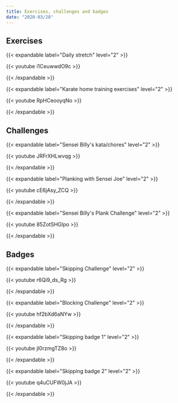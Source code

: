 ```yaml
---
title: Exercises, challenges and badges
date: "2020-03/28"
---
```


## Exercises

{{< expandable label="Daily stretch" level="2" >}}

{{< youtube i1CeuwwdO9c >}}

{{< /expandable >}}

{{< expandable label="Karate home training exercises" level="2" >}}

{{< youtube RpHCeooyqNo >}}

{{< /expandable >}}

## Challenges

{{< expandable label="Sensei Billy's kata/chores" level="2" >}}

{{< youtube JRFrXHLwvqg >}}

{{< /expandable >}}

{{< expandable label="Planking with Sensei Joe" level="2" >}}

{{< youtube cE6jAsy_ZCQ >}}

{{< /expandable >}}

{{< expandable label="Sensei Billy's Plank Challenge" level="2" >}}

{{< youtube 85ZotSHGlpo >}}

{{< /expandable >}}

## Badges

{{< expandable label="Skipping Challenge" level="2" >}}

{{< youtube r6Qi9_ds_Rg >}}

{{< /expandable >}}

{{< expandable label="Blocking Challenge" level="2" >}}

{{< youtube hf2bXd6aNYw >}}

{{< /expandable >}}

{{< expandable label="Skipping badge 1" level="2" >}}

{{< youtube jI0rzmgTZ8o >}}

{{< /expandable >}}

{{< expandable label="Skipping badge 2" level="2" >}}

{{< youtube q4uCUFW0jJA >}}

{{< /expandable >}}
